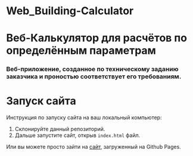 # Web_Building-Calculator
# Веб-Калькулятор для расчётов по определённым параметрам
### Веб-приложение, созданное по техническому заданию заказчика и проностью соответствует его требованиям.

# Запуск сайта
Инструкция по запуску сайта на ваш локальный компьютер:
   1. Склонируйте данный репозиторий.
   2. Дальше запустите сайт, открыв ```index.html``` файл.

Или вы можете просто зайти на [сайт](https://kriswis.github.io/Web_Building-Calculator/), загруженный на Github Pages.